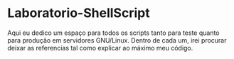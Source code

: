 # Laboratorio-ShellScript
Aqui eu dedico um espaço para todos os scripts tanto para teste quanto para produção em servidores GNU/Linux. Dentro de cada um, irei procurar deixar as referencias tal como explicar ao máximo meu código.
